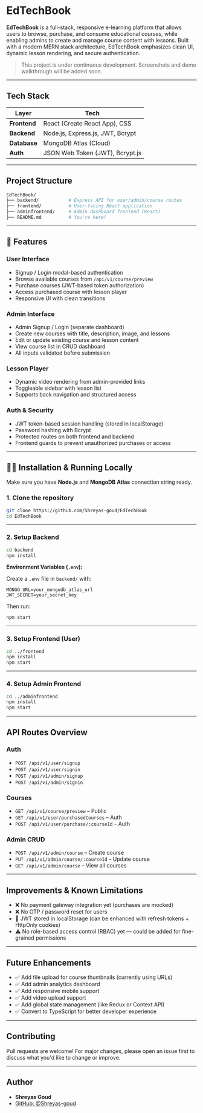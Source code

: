 
#  EdTechBook

**EdTechBook** is a full-stack, responsive e-learning platform that allows users to browse, purchase, and consume educational courses, while enabling admins to create and manage course content with lessons. Built with a modern MERN stack architecture, EdTechBook emphasizes clean UI, dynamic lesson rendering, and secure authentication.

>  This project is under continuous development. Screenshots and demo walkthrough will be added soon.

---

##  Tech Stack

| Layer         | Tech                                    |
|--------------|-----------------------------------------|
| **Frontend** | React (Create React App), CSS           |
| **Backend**  | Node.js, Express.js, JWT, Bcrypt   |
| **Database** | MongoDB Atlas (Cloud)                   |
| **Auth**     | JSON Web Token (JWT), Bcrypt.js         |

---

##  Project Structure

```bash
EdTechBook/
├── backend/           # Express API for user/admin/course routes
├── frontend/          # User-facing React application
├── adminfrontend/     # Admin dashboard frontend (React)
├── README.md          # You're here!
````

---

## 🚀 Features

###  User Interface

* Signup / Login modal-based authentication
* Browse available courses from `/api/v1/course/preview`
* Purchase courses (JWT-based token authorization)
* Access purchased course with lesson player
* Responsive UI with clean transitions

### Admin Interface

* Admin Signup / Login (separate dashboard)
* Create new courses with title, description, image, and lessons
* Edit or update existing course and lesson content
* View course list in CRUD dashboard
* All inputs validated before submission

###  Lesson Player

* Dynamic video rendering from admin-provided links
* Toggleable sidebar with lesson list
* Supports back navigation and structured access

### Auth & Security

* JWT token-based session handling (stored in localStorage)
* Password hashing with Bcrypt
* Protected routes on both frontend and backend
* Frontend guards to prevent unauthorized purchases or access

---

## 🧑‍💻 Installation & Running Locally

Make sure you have **Node.js** and **MongoDB Atlas** connection string ready.

### 1. Clone the repository

```bash
git clone https://github.com/Shreyas-goud/EdTechBook
cd EdTechBook
```

---

### 2. Setup Backend

```bash
cd backend
npm install
```

**Environment Variables (`.env`):**

Create a `.env` file in `backend/` with:

```env
MONGO_URL=your_mongodb_atlas_url
JWT_SECRET=your_secret_key
```

Then run:

```bash
npm start
```

---

### 3. Setup Frontend (User)

```bash
cd ../frontend
npm install
npm start
```

---

### 4. Setup Admin Frontend

```bash
cd ../adminfrontend
npm install
npm start
```

---

##  API Routes Overview

###  Auth

* `POST /api/v1/user/signup`
* `POST /api/v1/user/signin`
* `POST /api/v1/admin/signup`
* `POST /api/v1/admin/signin`

###  Courses

* `GET /api/v1/course/preview` – Public
* `GET /api/v1/user/purchasedCourses` – Auth
* `POST /api/v1/user/purchase/:courseId` – Auth

### Admin CRUD

* `POST /api/v1/admin/course` – Create course
* `PUT /api/v1/admin/course/:courseId` – Update course
* `GET /api/v1/admin/course` – View all courses

---

##  Improvements & Known Limitations

* ❌ No payment gateway integration yet (purchases are mocked)
* ❌ No OTP / password reset for users
* 🔐 JWT stored in localStorage (can be enhanced with refresh tokens + HttpOnly cookies)
* ⚠ No role-based access control (RBAC) yet — could be added for fine-grained permissions

---

## Future Enhancements

* ✅ Add file upload for course thumbnails (currently using URLs)
* ✅ Add admin analytics dashboard
* ✅ Add responsive mobile support
* ✅ Add video upload support
* ✅ Add global state management (like Redux or Context API)
* ✅ Convert to TypeScript for better developer experience

---

##  Contributing

Pull requests are welcome! For major changes, please open an issue first to discuss what you'd like to change or improve.

---

## Author

* **Shreyas Goud**
* [GitHub: @Shreyas-goud](https://github.com/Shreyas-goud)



